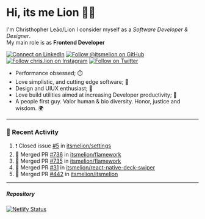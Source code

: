 # Hi, its me Lion 👋🦁

I'm Christhopher Leão/Lion
I consider myself as a _Software Developer & Designer_.<br/>My main role is as <b>Frontend Developer</b>
<br />

[![Connect on LinkedIn](https://img.shields.io/badge/--linkedin?label=LinkedIn&logo=LinkedIn&style=social)](https://www.linkedin.com/in/chrislion)
[![Follow @itsmelion on GitHub](https://img.shields.io/github/followers/itsmelion?label=follow%20%40itsmeLion&style=social)](https://github.com/itsmelion)
[![Follow chris.lion on Instagram](https://img.shields.io/badge/--instagram?label=@chris.lion&logo=Instagram&style=social)](https://instagram.com/chris.lion)
[![Follow on Twitter](https://img.shields.io/badge/--twitter?label=@ChrisLion_me&logo=Twitter&style=social)](https://twitter.com/chrislion_me)

- Performance obsessed; ⏱️
- Love simplistic, and cutting edge software; 📆
- Design and UIUX enthusiast; 🎨
- Love build utilities aimed at increasing Developer productivity; 🧰
- A people first guy. Valor human & bio diversity. Honor, justice and wisdom. 🌍

---
### 📰 Recent Activity

<!--START_SECTION:activity-->
1. ❗️ Closed issue [#5](https://github.com/itsmelion/settings/issues/5) in [itsmelion/settings](https://github.com/itsmelion/settings)
2. 🎉 Merged PR [#736](https://github.com/itsmelion/flamework/pull/736) in [itsmelion/flamework](https://github.com/itsmelion/flamework)
3. 🎉 Merged PR [#735](https://github.com/itsmelion/flamework/pull/735) in [itsmelion/flamework](https://github.com/itsmelion/flamework)
4. 🎉 Merged PR [#31](https://github.com/itsmelion/react-native-deck-swiper/pull/31) in [itsmelion/react-native-deck-swiper](https://github.com/itsmelion/react-native-deck-swiper)
5. 🎉 Merged PR [#442](https://github.com/itsmelion/itsmelion/pull/442) in [itsmelion/itsmelion](https://github.com/itsmelion/itsmelion)
<!--END_SECTION:activity-->

___

##### Repository
[![Netlify Status](https://api.netlify.com/api/v1/badges/9e2e6136-1ab9-42fc-8d4e-188512d5d841/deploy-status)](https://app.netlify.com/sites/lion-portfolio/deploys)
